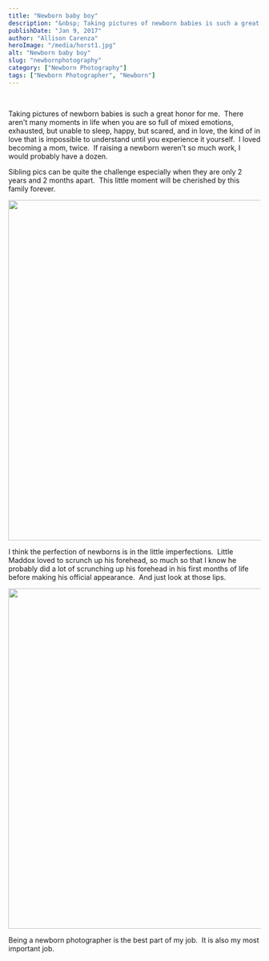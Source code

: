```yaml
---
title: "Newborn baby boy"
description: "&nbsp; Taking pictures of newborn babies is such a great honor for me.  There aren&apos;t many moments in life when "
publishDate: "Jan 9, 2017"
author: "Allison Carenza"
heroImage: "/media/horst1.jpg"
alt: "Newborn baby boy"
slug: "newbornphotography"
category: ["Newborn Photography"]
tags: ["Newborn Photographer", "Newborn"]
---
```


<p>&nbsp;</p>
<p>Taking pictures of newborn babies is such a great honor for me.  There aren&apos;t many moments in life when you are so full of mixed emotions, exhausted, but unable to sleep, happy, but scared, and in love, the kind of in love that is impossible to understand until you experience it yourself.  I loved becoming a mom, twice.  If raising a newborn weren&apos;t so much work, I would probably have a dozen.</p>
<p>Sibling pics can be quite the challenge especially when they are only 2 years and 2 months apart.  This little moment will be cherished by this family forever.</p>
<p><img class="alignnone size-full wp-image-48926" src="/media/horst1.jpg" alt="" width="930" height="680"   /></p>
<p>I think the perfection of newborns is in the little imperfections.  Little Maddox loved to scrunch up his forehead, so much so that I know he probably did a lot of scrunching up his forehead in his first months of life before making his official appearance.  And just look at those lips.</p>
<p><img class="alignnone size-full wp-image-48928" src="/media/horst3.jpg" alt="" width="930" height="680"   /></p>
<p>Being a newborn photographer is the best part of my job.  It is also my most important job.</p>
